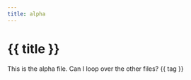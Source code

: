 ```yaml
---
title: alpha
---
```


# {{ title }}

This is the alpha file. Can I loop over the other files? {{ tag }}


